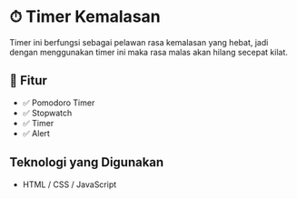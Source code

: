 # ⏱ Timer Kemalasan
Timer ini berfungsi sebagai pelawan rasa kemalasan yang hebat, jadi dengan menggunakan timer ini maka rasa malas akan hilang secepat kilat.

## 📂 Fitur
- ✅ Pomodoro Timer
- ✅ Stopwatch
- ✅ Timer
- ✅ Alert

## Teknologi yang Digunakan
- HTML / CSS / JavaScript
